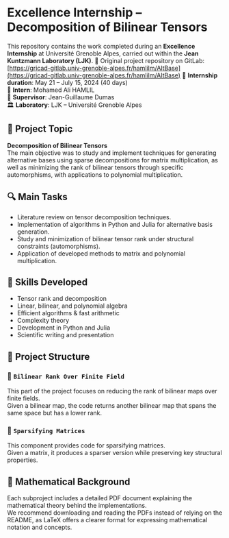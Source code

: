 # Excellence Internship – Decomposition of Bilinear Tensors

This repository contains the work completed during an **Excellence Internship** at Université Grenoble Alpes, carried out within the **Jean Kuntzmann Laboratory (LJK)**.
🔗 Original project repository on GitLab:  
[https://gricad-gitlab.univ-grenoble-alpes.fr/hamlilm/AltBase](https://gricad-gitlab.univ-grenoble-alpes.fr/hamlilm/AltBase)
📅 **Internship duration**: May 21 – July 15, 2024 (40 days)  
👤 **Intern**: Mohamed Ali HAMLIL  
🧪 **Supervisor**: Jean-Guillaume Dumas  
🏛️ **Laboratory**: LJK – Université Grenoble Alpes

## 🎯 Project Topic

**Decomposition of Bilinear Tensors**  
The main objective was to study and implement techniques for generating alternative bases using sparse decompositions for matrix multiplication, as well as minimizing the rank of bilinear tensors through specific automorphisms, with applications to polynomial multiplication.

## 🔍 Main Tasks

- Literature review on tensor decomposition techniques.
- Implementation of algorithms in Python and Julia for alternative basis generation.
- Study and minimization of bilinear tensor rank under structural constraints (automorphisms).
- Application of developed methods to matrix and polynomial multiplication.

## 🧠 Skills Developed

- Tensor rank and decomposition
- Linear, bilinear, and polynomial algebra
- Efficient algorithms & fast arithmetic
- Complexity theory
- Development in Python and Julia
- Scientific writing and presentation

## 📁 Project Structure

### 🔹 `Bilinear Rank Over Finite Field`

This part of the project focuses on reducing the rank of bilinear maps over finite fields.  
Given a bilinear map, the code returns another bilinear map that spans the same space but has a lower rank.

### 🔹 `Sparsifying Matrices`

This component provides code for sparsifying matrices.  
Given a matrix, it produces a sparser version while preserving key structural properties.

## 📄 Mathematical Background

Each subproject includes a detailed PDF document explaining the mathematical theory behind the implementations.  
We recommend downloading and reading the PDFs instead of relying on the README, as LaTeX offers a clearer format for expressing mathematical notation and concepts.
